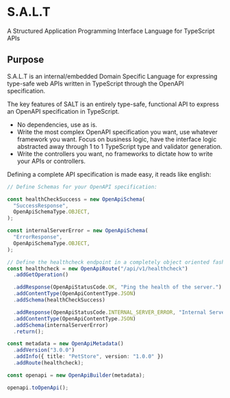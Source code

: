 # S.A.L.T

A Structured Application Programming Interface Language for TypeScript APIs

## Purpose

S.A.L.T is an internal/embedded Domain Specific Language for expressing type-safe web APIs written in TypeScript through the OpenAPI specification.

The key features of SALT is an entirely type-safe, functional API to express an OpenAPI specification in TypeScript.

- No dependencies, use as is.
- Write the most complex OpenAPI specification you want, use whatever framework you want. Focus on business logic, have the interface logic abstracted away through 1 to 1 TypeScript type and validator generation.
- Write the controllers you want, no frameworks to dictate how to write your APIs or controllers.

Defining a complete API specification is made easy, it reads like english:

```ts
// Define Schemas for your OpenAPI specification:

const healthCheckSuccess = new OpenApiSchema(
  "SuccessResponse",
  OpenApiSchemaType.OBJECT,
);

const internalServerError = new OpenApiSchema(
  "ErrorResponse",
  OpenApiSchemaType.OBJECT,
);

// Define the healthcheck endpoint in a completely object oriented fashion
const healthcheck = new OpenApiRoute("/api/v1/healthcheck")
  .addGetOperation()

  .addResponse(OpenApiStatusCode.OK, "Ping the health of the server.")
  .addContentType(OpenApiContentType.JSON)
  .addSchema(healthCheckSuccess)

  .addResponse(OpenApiStatusCode.INTERNAL_SERVER_ERROR, "Internal Server Error")
  .addContentType(OpenApiContentType.JSON)
  .addSchema(internalServerError)
  .return();

const metadata = new OpenApiMetadata()
  .addVersion("3.0.0")
  .addInfo({ title: "PetStore", version: "1.0.0" })
  .addRoute(healthcheck);

const openapi = new OpenApiBuilder(metadata);

openapi.toOpenApi();
```
